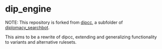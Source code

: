 # dip_engine

NOTE: This repository is forked from [dipcc](https://github.com/facebookresearch/diplomacy_searchbot/tree/main/dipcc), a subfolder of [diplomacy_searchbot](https://github.com/facebookresearch/diplomacy_searchbot). 

This aims to be a rewrite of dipcc, extending and generalizing functionality to variants and alternative rulesets.